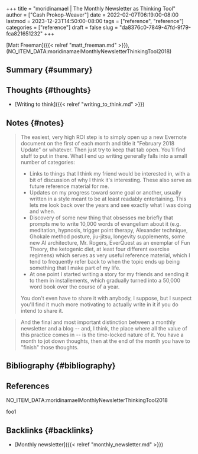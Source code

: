 +++
title = "moridinamael | The Monthly Newsletter as Thinking Tool"
author = ["Cash Prokop-Weaver"]
date = 2022-02-07T06:19:00-08:00
lastmod = 2023-12-23T14:50:00-08:00
tags = ["reference", "reference"]
categories = ["reference"]
draft = false
slug = "da8376c0-7849-47fd-9f79-fca821651232"
+++

[Matt Freeman]({{< relref "matt_freeman.md" >}}), (NO_ITEM_DATA:moridinamaelMonthlyNewsletterThinkingTool2018)


## Summary {#summary}


## Thoughts {#thoughts}

-   [Writing to think]({{< relref "writing_to_think.md" >}})


## Notes {#notes}

> The easiest, very high ROI step is to simply open up a new Evernote document on the first of each month and title it "February 2018 Update" or whatever. Then just try to keep that tab open. You'll find stuff to put in there. What I end up writing generally falls into a small number of categories:
>
> -   Links to things that I think my friend would be interested in, with a bit of discussion of why I think it's interesting. These also serve as future reference material for me.
> -   Updates on my progress toward some goal or another, usually written in a style meant to be at least readably entertaining. This lets me look back over the years and see exactly what I was doing and when.
> -   Discovery of some new thing that obsesses me briefly that prompts me to write 10,000 words of evangelism about it (e.g. meditation, hypnosis, trigger point therapy, Alexander technique, Ghokale method posture, jiu-jitsu, longevity supplements, some new AI architecture, Mr. Rogers, EverQuest as an exemplar of Fun Theory, the ketogenic diet, at least four different exercise regimens) which serves as very useful reference material, which I tend to frequently refer back to when the topic ends up being something that I make part of my life.
> -   At one point I started writing a story for my friends and sending it to them in installements, which gradually turned into a 50,000 word book over the course of a year.
>
> You don't even have to share it with anybody, I suppose, but I suspect you'll find it much more motivating to actually write in it if you do intend to share it.

<!--quoteend-->

> And the final and most important distinction between a monthly newsletter and a blog -- and, I think, the place where all the value of this practice comes in -- is the time-locked nature of it. You have a month to jot down thoughts, then at the end of the month you have to "finish" those thoughts.


## Bibliography {#bibliography}

## References

<style>.csl-entry{text-indent: -1.5em; margin-left: 1.5em;}</style><div class="csl-bib-body">
  <div class="csl-entry">NO_ITEM_DATA:moridinamaelMonthlyNewsletterThinkingTool2018</div>
</div>

foo1


## Backlinks {#backlinks}

-   [Monthly newsletter]({{< relref "monthly_newsletter.md" >}})
